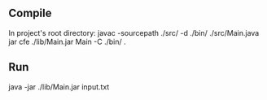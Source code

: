 ## Compile

In project's root directory:
javac -sourcepath ./src/ -d ./bin/ ./src/Main.java
jar cfe ./lib/Main.jar Main -C ./bin/ .

## Run

java -jar ./lib/Main.jar input.txt
